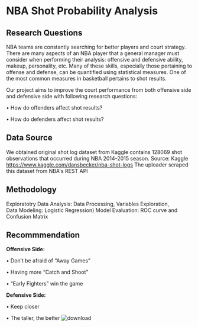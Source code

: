 # NBA Shot Probability Analysis                    

## Research Questions
NBA teams are constantly searching for better players and court strategy. There are many aspects of an NBA player that a general manager must consider when performing their analysis: offensive and defensive ability, makeup, personality, etc. Many of these skills, especially those pertaining to offense and defense, can be quantified using statistical measures. One of the most common measures in basketball pertains to shot results. 

Our project aims to improve the court performance from both offensive side and defensive side with following research questions: 

•  How do offenders affect shot results? 

•  How do defenders affect shot results? 

## Data Source
We obtained original shot log dataset from Kaggle contains 128069 shot observations that occurred during NBA 2014-2015 season. 
Source: Kaggle    https://www.kaggle.com/dansbecker/nba-shot-logs 
The uploader scraped this dataset from NBA's REST API 

## Methodology

Exploratotry Data Analysis: Data Processing, Variables Exploration,  
Data Modeling: Logistic Regression) 
Model Evaluation: ROC curve and Confusion Matrix

## Recommmendation

**Offensive Side:**

•  Don’t be afraid of “Away Games”

•  Having more “Catch and Shoot”  

•  “Early Fighters” win the game 


**Defensive Side:**

•  Keep closer 

•  The taller, the better    ![download](https://user-images.githubusercontent.com/34041602/61908592-43d49c00-aeed-11e9-81f4-4c51c50d5696.png)

